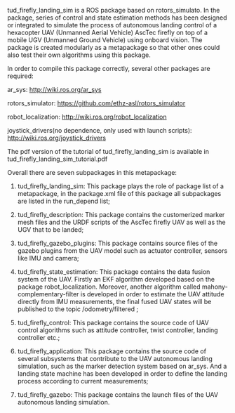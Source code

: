 tud_firefly_landing_sim is a ROS package based on rotors_simulato. In the package, series of control and state estimation methods has been designed or integrated to simulate the process of autonomous landing control of a hexacopter UAV (Unmanned Aerial Vehicle) AscTec firefly on top of a mobile UGV (Unmanned Ground Vehicle) using onboard vision. The package is created modularly as a metapackage so that other ones could also test their own algorithms using this package.

In order to compile this package correctly, several other packages are required:

ar_sys:
http://wiki.ros.org/ar_sys

rotors_simulator: 
https://github.com/ethz-asl/rotors_simulator

robot_localization: 
http://wiki.ros.org/robot_localization

joystick_drivers(no dependence, only used with launch scripts): 
http://wiki.ros.org/joystick_drivers


The pdf version of the tutorial of tud_firefly_landing_sim is available in  
tud_firefly_landing_sim_tutorial.pdf

Overall there are seven subpackages in this metapackage:
1. tud_firefly_landing_sim: This package plays the role of package list of a metapackage, in the package.xml file of this package all subpackages are listed in the run_depend list;

2. tud_firefly_description: This package contains the customerized marker mesh files and the URDF scripts of the AscTec firefly UAV as well as the UGV that to be landed; 

3. tud_firefly_gazebo_plugins: This package contains source files of the gazebo plugins from the UAV model such as actuator controller, sensors like IMU and camera; 

4. tud_firefly_state_estimation: This package contains the data fusion system of the UAV. Firstly an EKF algorithm developed based on the package robot_localization. Moreover, another algorithm called mahony-complementary-filter is developed in order to estimate the UAV attitude 
directly from IMU measurements, the final fused UAV states will be published to the topic /odometry/filtered ;

5. tud_firefly_control: This package contains the source code of UAV control algorithms such as attitude controller, twist controller, landing controller etc.; 

6. tud_firefly_application: This package contains the source code of several subsystems that contribute to the UAV autonomous landing simulation, such as the marker detection system based on ar_sys. And a landing state machine has been developed in order to define the landing process according to current measurements;

7. tud_firefly_gazebo: This package contains the launch files of the UAV autonomous landing simulation.

